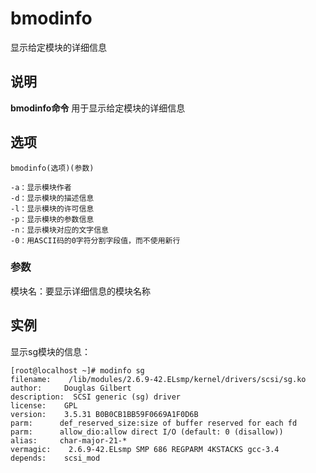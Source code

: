 bmodinfo
===

显示给定模块的详细信息

## 说明

**bmodinfo命令** 用于显示给定模块的详细信息

## 选项

```
bmodinfo(选项)(参数)
```

  

```
-a：显示模块作者
-d：显示模块的描述信息
-l：显示模块的许可信息
-p：显示模块的参数信息
-n：显示模块对应的文字信息
-0：用ASCII码的0字符分割字段值，而不使用新行
```

### 参数  

模块名：要显示详细信息的模块名称

## 实例

显示sg模块的信息：

```
[root@localhost ~]# modinfo sg
filename:    /lib/modules/2.6.9-42.ELsmp/kernel/drivers/scsi/sg.ko
author:     Douglas Gilbert
description:  SCSI generic (sg) driver
license:    GPL
version:    3.5.31 B0B0CB1BB59F0669A1F0D6B
parm:      def_reserved_size:size of buffer reserved for each fd
parm:      allow_dio:allow direct I/O (default: 0 (disallow))
alias:     char-major-21-*
vermagic:    2.6.9-42.ELsmp SMP 686 REGPARM 4KSTACKS gcc-3.4
depends:    scsi_mod
```


